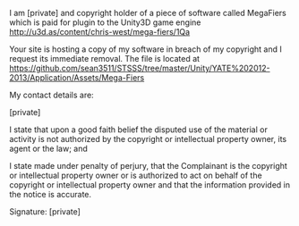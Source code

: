 I am [private] and copyright holder of a piece of software called MegaFiers which is paid for plugin to the Unity3D game engine http://u3d.as/content/chris-west/mega-fiers/1Qa  

Your site is hosting a copy of my software in breach of my copyright and I request its immediate removal. The file is located at https://github.com/sean3511/STSSS/tree/master/Unity/YATE%202012-2013/Application/Assets/Mega-Fiers  

My contact details are:  

[private]  

I state that upon a good faith belief the disputed use of the material or activity is not authorized by the copyright or intellectual property owner, its agent or the law; and

I state made under penalty of perjury, that the Complainant is the copyright or intellectual property owner or is authorized to act on behalf of the copyright or intellectual property owner and that the information provided in the notice is accurate.

Signature: [private]  
